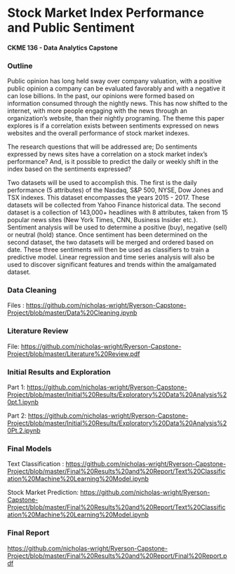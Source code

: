 # Stock Market Index Performance and Public Sentiment
#### CKME 136 - Data Analytics Capstone

### Outline

Public opinion has long held sway over company valuation, with a positive public opinion a company can be evaluated favorably and with a negative it can lose billions. In the past, our opinions were formed based on information consumed through the nightly news. This has now shifted to the internet, with more people engaging with the news through an organization’s website, than their nightly programing. The theme this paper explores is if a correlation exists between sentiments expressed on news websites and the overall performance of stock market indexes.

The research questions that will be addressed are; Do sentiments expressed by news sites have a correlation on a stock market index’s performance? And, is it possible to predict the daily or weekly shift in the index based on the sentiments expressed? 

Two datasets will be used to accomplish this. The first is the daily performance (5 attributes) of the Nasdaq, S&P 500, NYSE, Dow Jones and TSX indexes. This dataset encompasses the years 2015 - 2017. These datasets will be collected from Yahoo Finance historical data. The second dataset is a collection of 143,000+ headlines with 8 attributes, taken from 15 popular news sites (New York Times, CNN, Business Insider etc.). Sentiment analysis will be used to determine a positive (buy), negative (sell) or neutral (hold) stance. Once sentiment has been determined on the second dataset, the two datasets will be merged and ordered based on date. These three sentiments will then be used as classifiers to train a predictive model. Linear regression and time series analysis will also be used to discover significant features and trends within the amalgamated dataset.

### Data Cleaning

Files : https://github.com/nicholas-wright/Ryerson-Capstone-Project/blob/master/Data%20Cleaning.ipynb

### Literature Review

File: https://github.com/nicholas-wright/Ryerson-Capstone-Project/blob/master/Literature%20Review.pdf

### Initial Results and Exploration

Part 1: https://github.com/nicholas-wright/Ryerson-Capstone-Project/blob/master/Initial%20Results/Exploratory%20Data%20Analysis%20pt.1.ipynb

Part 2: https://github.com/nicholas-wright/Ryerson-Capstone-Project/blob/master/Initial%20Results/Exploratory%20Data%20Analysis%20Pt.2.ipynb

### Final Models

Text Classification : https://github.com/nicholas-wright/Ryerson-Capstone-Project/blob/master/Final%20Results%20and%20Report/Text%20Classification%20Machine%20Learning%20Model.ipynb

Stock Market Prediction: https://github.com/nicholas-wright/Ryerson-Capstone-Project/blob/master/Final%20Results%20and%20Report/Text%20Classification%20Machine%20Learning%20Model.ipynb

### Final Report

https://github.com/nicholas-wright/Ryerson-Capstone-Project/blob/master/Final%20Results%20and%20Report/Final%20Report.pdf
